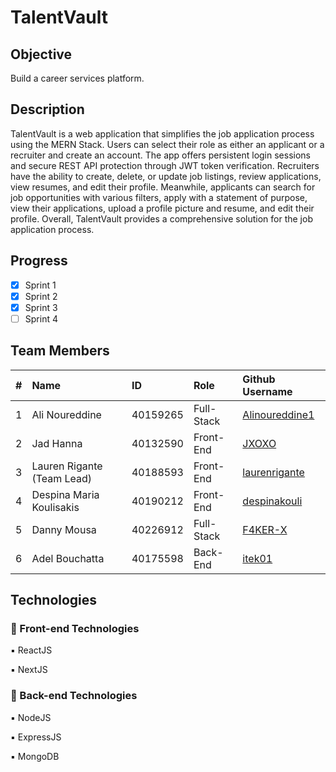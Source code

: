 # TalentVault

## Objective

Build a career services platform.

## Description

TalentVault is a web application that simplifies the job application process using the MERN Stack. Users can select their role as either an applicant or a recruiter and create an account. The app offers persistent login sessions and secure REST API protection through JWT token verification. Recruiters have the ability to create, delete, or update job listings, review applications, view resumes, and edit their profile. Meanwhile, applicants can search for job opportunities with various filters, apply with a statement of purpose, view their applications, upload a profile picture and resume, and edit their profile. Overall, TalentVault provides a comprehensive solution for the job application process.

## Progress

- [x] Sprint 1
- [x] Sprint 2
- [x] Sprint 3
- [ ] Sprint 4

## Team Members

| #   | Name                       | ID       | Role       | Github Username                                                             |
| --- | :------------------------- | :------- | :--------- | :-------------------------------------------------------------------------- |
| 1   | Ali Noureddine             | 40159265 | Full-Stack | [Alinoureddine1](https://github.com/Alinoureddine1 "Github user's profile") |
| 2   | Jad Hanna                  | 40132590 | Front-End  | [JXOXO](https://github.com/JXOXO "Github user's profile")                   |
| 3   | Lauren Rigante (Team Lead) | 40188593 | Front-End  | [laurenrigante](https://github.com/laurenrigante "Github user's profile")   |
| 4   | Despina Maria Koulisakis   | 40190212 | Front-End  | [despinakouli](https://github.com/despinakouli "Github user's profile")     |
| 5   | Danny Mousa                | 40226912 | Full-Stack | [F4KER-X](https://github.com/F4KER-X "Github user's profile")               |
| 6   | Adel Bouchatta             | 40175598 | Back-End   | [itek01](https://github.com/Itek01 "Github user's profile")                 |

## Technologies

### 🔲 Front-end Technologies

▪️ ReactJS

▪️ NextJS

### 🔳 Back-end Technologies

▪️ NodeJS

▪️ ExpressJS

▪️ MongoDB
